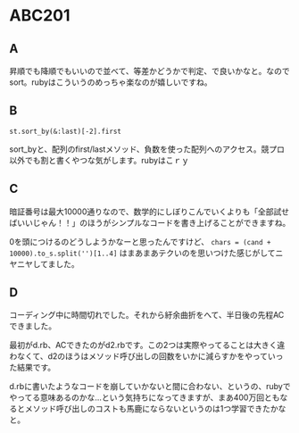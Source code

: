 # ABC201

## A

昇順でも降順でもいいので並べて、等差かどうかで判定、で良いかなと。なのでsort。rubyはこういうのめっちゃ楽なのが嬉しいですね。

## B

```
st.sort_by(&:last)[-2].first
```

sort_byと、配列のfirst/lastメソッド、負数を使った配列へのアクセス。競プロ以外でも割と書くやつな気がします。rubyはこｒｙ

## C

暗証番号は最大10000通りなので、数学的にしぼりこんでいくよりも「全部試せばいいじゃん！！」のほうがシンプルなコードを書き上げることができますね。

0を頭につけるのどうしようかなーと思ったんですけど、 `chars = (cand + 10000).to_s.split('')[1..4]` はまあまあテクいのを思いつけた感じがしてニヤニヤしてました。

## D

コーディング中に時間切れでした。それから紆余曲折をへて、半日後の先程ACできました。

最初がd.rb、ACできたのがd2.rbです。この2つは実際やってることは大きく違わなくて、d2のほうはメソッド呼び出しの回数をいかに減らすかをやっていった結果です。

d.rbに書いたようなコードを崩していかないと間に合わない、というの、rubyでやってる意味あるのかな…という気持ちになってきますが、まあ400万回ともなるとメソッド呼び出しのコストも馬鹿にならないというのは1つ学習できたかなと。

